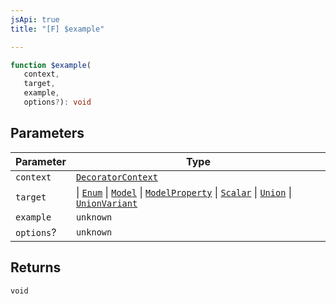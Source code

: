 ```yaml
---
jsApi: true
title: "[F] $example"

---
```

```ts
function $example(
   context, 
   target, 
   example, 
   options?): void
```

## Parameters

| Parameter | Type |
| ------ | ------ |
| `context` | [`DecoratorContext`](../interfaces/DecoratorContext.md) |
| `target` | \| [`Enum`](../interfaces/Enum.md) \| [`Model`](../interfaces/Model.md) \| [`ModelProperty`](../interfaces/ModelProperty.md) \| [`Scalar`](../interfaces/Scalar.md) \| [`Union`](../interfaces/Union.md) \| [`UnionVariant`](../interfaces/UnionVariant.md) |
| `example` | `unknown` |
| `options`? | `unknown` |

## Returns

`void`
